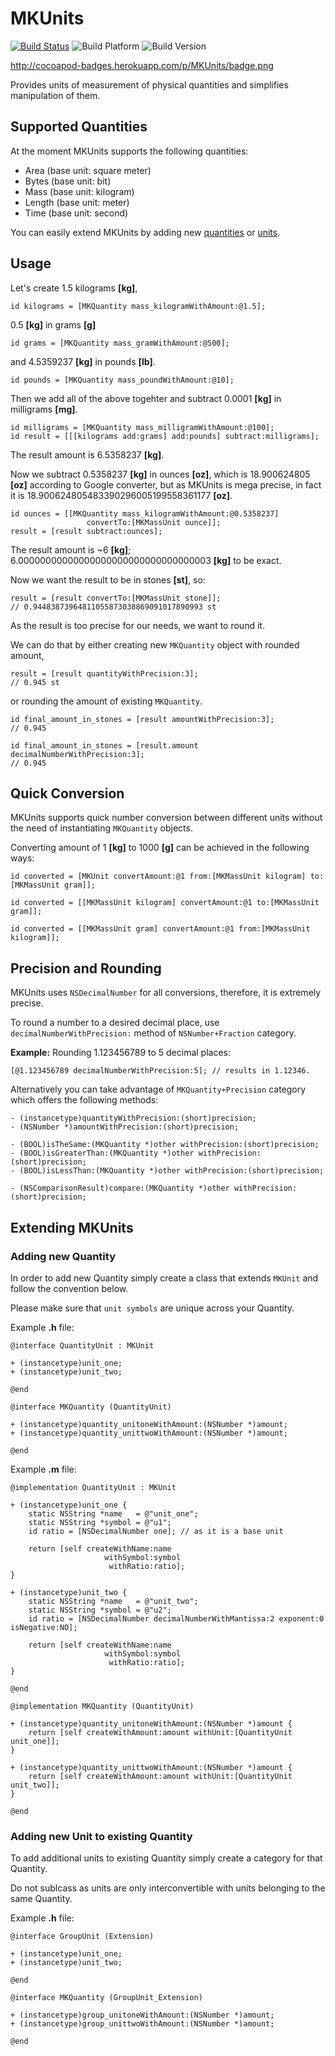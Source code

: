 # MKUnits

[![Build Status](https://travis-ci.org/michalkonturek/MKUnits.png)](https://travis-ci.org/michalkonturek/MKUnits)
![Build Platform](http://cocoapod-badges.herokuapp.com/p/MKUnits/badge.png)
![Build Version](http://cocoapod-badges.herokuapp.com/v/MKUnits/badge.png)

http://cocoapod-badges.herokuapp.com/p/MKUnits/badge.png

Provides units of measurement of physical quantities and simplifies manipulation of them.


## Supported Quantities 

At the moment MKUnits supports the following quantities:

* Area (base unit: square meter)
* Bytes (base unit: bit) 
* Mass (base unit: kilogram)
* Length (base unit: meter)
* Time (base unit: second)

You can easily extend MKUnits by adding new [quantities](#new-quantity) or [units](#new-unit).



## Usage

Let's create 1.5 kilograms **[kg]**,

```objc
id kilograms = [MKQuantity mass_kilogramWithAmount:@1.5];
```

0.5 **[kg]** in grams **[g]** 

```objc
id grams = [MKQuantity mass_gramWithAmount:@500];
```

and 4.5359237 **[kg]** in pounds **[lb]**.

```objc
id pounds = [MKQuantity mass_poundWithAmount:@10];
```

Then we add all of the above togehter and subtract 0.0001 **[kg]** in milligrams **[mg]**.

```objc
id milligrams = [MKQuantity mass_milligramWithAmount:@100];
id result = [[[kilograms add:grams] add:pounds] subtract:milligrams];
```

The result amount is 6.5358237 **[kg]**.

Now we subtract 0.5358237 **[kg]** in ounces **[oz]**, which is 18.900624805 **[oz]** according to Google converter, but as MKUnits is mega precise, in fact it is 18.900624805483390296005199558361177 **[oz]**.

```objc
id ounces = [[MKQuantity mass_kilogramWithAmount:@0.5358237]
	             convertTo:[MKMassUnit ounce]];
result = [result subtract:ounces];
```

The result amount is ~6 **[kg]**; 6.00000000000000000000000000000000003 **[kg]** to be exact.

Now we want the result to be in stones **[st]**, so:

```objc
result = [result convertTo:[MKMassUnit stone]];
// 0.94483873964811055873038869091017890993 st
```

As the result is too precise for our needs, we want to round it.

We can do that by either creating new `MKQuantity` object with rounded amount,

```objc
result = [result quantityWithPrecision:3];
// 0.945 st
```

or rounding the amount of existing `MKQuantity`.

```objc
id final_amount_in_stones = [result amountWithPrecision:3];
// 0.945

id final_amount_in_stones = [result.amount decimalNumberWithPrecision:3];
// 0.945
```

## Quick Conversion

MKUnits supports quick number conversion between different units 
without the need of instantiating `MKQuantity` objects.

Converting amount of 1 **[kg]** to 1000 **[g]** can be achieved in the following ways:

```objc
id converted = [MKUnit convertAmount:@1 from:[MKMassUnit kilogram] to:[MKMassUnit gram]];

id converted = [[MKMassUnit kilogram] convertAmount:@1 to:[MKMassUnit gram]];

id converted = [[MKMassUnit gram] convertAmount:@1 from:[MKMassUnit kilogram]];
```


## Precision and Rounding

MKUnits uses `NSDecimalNumber` for all conversions, therefore, it is extremely precise. 

To round a number to a desired decimal place, use `decimalNumberWithPrecision:` method of `NSNumber+Fraction` category. 

**Example:** Rounding 1.123456789 to 5 decimal places:

```objc
[@1.123456789 decimalNumberWithPrecision:5]; // results in 1.12346.
```

Alternatively you can take advantage of `MKQuantity+Precision` category which offers
the following methods:

```objc
- (instancetype)quantityWithPrecision:(short)precision;
- (NSNumber *)amountWithPrecision:(short)precision;

- (BOOL)isTheSame:(MKQuantity *)other withPrecision:(short)precision;
- (BOOL)isGreaterThan:(MKQuantity *)other withPrecision:(short)precision;
- (BOOL)isLessThan:(MKQuantity *)other withPrecision:(short)precision;

- (NSComparisonResult)compare:(MKQuantity *)other withPrecision:(short)precision;
```


## Extending MKUnits

### <a name="new-quantity"></a>Adding new Quantity

In order to add new Quantity simply create a class that extends `MKUnit` and follow the convention below.

Please make sure that `unit symbols` are unique across your Quantity.


Example **.h** file:

```objc
@interface QuantityUnit : MKUnit

+ (instancetype)unit_one;
+ (instancetype)unit_two;

@end

@interface MKQuantity (QuantityUnit)

+ (instancetype)quantity_unitoneWithAmount:(NSNumber *)amount;
+ (instancetype)quantity_unittwoWithAmount:(NSNumber *)amount;

@end
```

Example **.m** file:

```objc
@implementation QuantityUnit : MKUnit

+ (instancetype)unit_one {
    static NSString *name   = @"unit_one";
    static NSString *symbol = @"u1";
    id ratio = [NSDecimalNumber one]; // as it is a base unit
    
    return [self createWithName:name
                     withSymbol:symbol
                      withRatio:ratio];
}

+ (instancetype)unit_two {
    static NSString *name   = @"unit_two";
    static NSString *symbol = @"u2";
    id ratio = [NSDecimalNumber decimalNumberWithMantissa:2 exponent:0 isNegative:NO];
    
    return [self createWithName:name
                     withSymbol:symbol
                      withRatio:ratio];
}

@end

@implementation MKQuantity (QuantityUnit)

+ (instancetype)quantity_unitoneWithAmount:(NSNumber *)amount {
	return [self createWithAmount:amount withUnit:[QuantityUnit unit_one]];
}

+ (instancetype)quantity_unittwoWithAmount:(NSNumber *)amount {
	return [self createWithAmount:amount withUnit:[QuantityUnit unit_two]];
}

@end
```


### <a name="new-unit"></a>Adding new Unit to existing Quantity

To add additional units to existing Quantity simply create a category for that Quantity.

Do not sublcass as units are only interconvertible with units belonging to the same Quantity.

Example **.h** file:

```objc
@interface GroupUnit (Extension)

+ (instancetype)unit_one;
+ (instancetype)unit_two;

@end

@interface MKQuantity (GroupUnit_Extension)

+ (instancetype)group_unitoneWithAmount:(NSNumber *)amount;
+ (instancetype)group_unittwoWithAmount:(NSNumber *)amount;

@end
```





